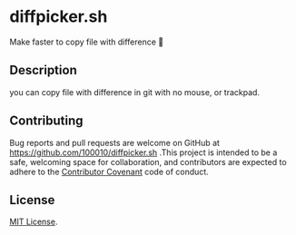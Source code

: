 # diffpicker.sh
Make faster to copy file with difference :dash:

## Description
you can copy file with difference in git with no mouse, or trackpad.


## Contributing

Bug reports and pull requests are welcome on GitHub at https://github.com/100010/diffpicker.sh .This project is intended to be a safe, welcoming space for collaboration, and contributors are expected to adhere to the [Contributor Covenant](http://contributor-covenant.org) code of conduct.

## License

[MIT License](https://opensource.org/licenses/MIT).

